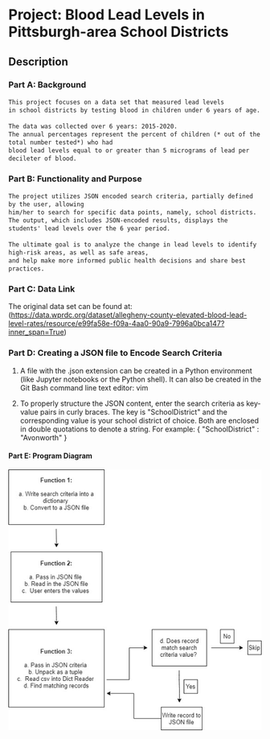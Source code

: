 # Project: Blood Lead Levels in Pittsburgh-area School Districts 

## Description 
 
### Part A: Background

    This project focuses on a data set that measured lead levels
    in school districts by testing blood in children under 6 years of age.
    
    The data was collected over 6 years: 2015-2020. 
    The annual percentages represent the percent of children (* out of the total number tested*) who had 
    blood lead levels equal to or greater than 5 micrograms of lead per decileter of blood.

### Part B: Functionality and Purpose

    The project utilizes JSON encoded search criteria, partially defined by the user, allowing
    him/her to search for specific data points, namely, school districts. 
    The output, which includes JSON-encoded results, displays the students' lead levels over the 6 year period. 
    
    The ultimate goal is to analyze the change in lead levels to identify high-risk areas, as well as safe areas,
    and help make more informed public health decisions and share best practices.  

### Part C: Data Link

   The original data set can be found at: (https://data.wprdc.org/dataset/allegheny-county-elevated-blood-lead-level-rates/resource/e99fa58e-f09a-4aa0-90a9-7996a0bca147?inner_span=True)
    
### Part D: Creating a JSON file to Encode Search Criteria 

   1. A file with the .json extension can be created in a Python environment (like Jupyter notebooks or the Python shell). 
   It can also be created in the Git Bash command line text editor: vim
   
   2. To properly structure the JSON content, enter the search criteria as key-value pairs in curly braces.
   The key is "SchoolDistrict" and the corresponding value is your school district of choice. Both are enclosed
   in double quotations to denote a string. 
For example: { "SchoolDistrict" : "Avonworth" }

#### Part E: Program Diagram
![Lead Levels Program Diagram.io](School_Lead_Levels_Project/Lead_Dia.jpg "Lead Program Diagram")

